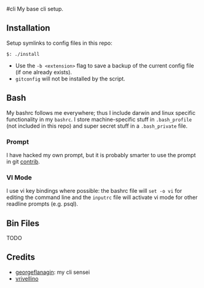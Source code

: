#cli
My base cli setup.

## Installation
Setup symlinks to config files in this repo:
```
$: ./install
```
* Use the `-b <extension>` flag to save a backup of the current config file (if one already exists).
* `gitconfig` will not be installed by the script.

## Bash
My bashrc follows me everywhere; thus I include darwin and linux specific functionality in my `bashrc`. I store machine-specific stuff in `.bash_profile` (not included in this repo) and super secret stuff in a `.bash_private` file.

### Prompt
I have hacked my own prompt, but it is probably smarter to use the prompt in git [contrib](https://github.com/git/git/blob/master/contrib/completion/git-prompt.sh).

### VI Mode
I use vi key bindings where possible: the bashrc file will `set -o vi` for editing the command line and the `inputrc` file will activate vi mode for other readline prompts (e.g. psql).

## Bin Files
TODO

## Credits
* [georgeflanagin](https://github.com/georgeflanagin): my cli sensei
* [vrivellino](https://github.com/vrivellino)
